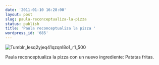 ```yaml
---
date: '2011-01-10 16:28:00'
layout: post
slug: paula-reconceptualiza-la-pizza
status: publish
title: 'Paula reconceptualiza la pizza '
wordpress_id: '685'
---
```



    


![Tumblr_lesq2yjeq41qzqnl8o1_r1_500](http://jjdenis.files.wordpress.com/2011/01/tumblr_lesq2yjeq41qzqnl8o1_r1_500-scaled500.jpg?w=300)








Paula reconceptualiza la pizza con un nuevo ingrediente: Patatas fritas.


  
